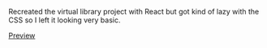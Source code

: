 Recreated the virtual library project with React but got kind of lazy with the CSS so I left it looking very basic.

[Preview](https://lenn-e.github.io/react-practice/)
